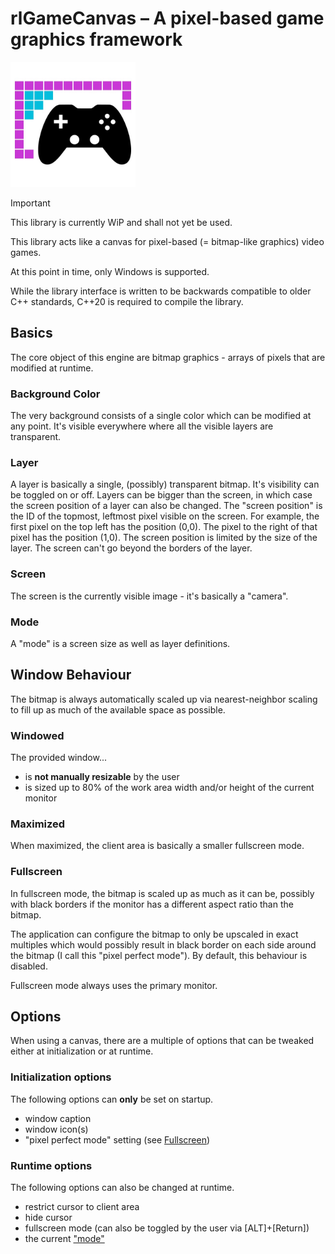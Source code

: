 # rlGameCanvas – A pixel-based game graphics framework
<img alt="rlGameCanvas Logo" src="res/logo.jpg" width="200px">

> [!IMPORTANT]
> This library is currently WiP and shall not yet be used.

This library acts like a canvas for pixel-based (= bitmap-like graphics) video games.

At this point in time, only Windows is supported.

While the library interface is written to be backwards compatible to older C++ standards, C++20 is
required to compile the library.



## Basics
The core object of this engine are bitmap graphics - arrays of pixels that are modified at runtime.

### Background Color
The very background consists of a single color which can be modified at any point.
It's visible everywhere where all the visible layers are transparent.

### Layer
A layer is basically a single, (possibly) transparent bitmap.
It's visibility can be toggled on or off.
Layers can be bigger than the screen, in which case the screen position of a layer can also be
changed. The "screen position" is the ID of the topmost, leftmost pixel visible on the screen.
For example, the first pixel on the top left has the position (0,0). The pixel to the right of that
pixel has the position (1,0).
The screen position is limited by the size of the layer. The screen can't go beyond the borders of
the layer.

### Screen
The screen is the currently visible image - it's basically a "camera".

### Mode
A "mode" is a screen size as well as layer definitions.



## Window Behaviour
The bitmap is always automatically scaled up via nearest-neighbor scaling to fill up as much of the
available space as possible.

### Windowed
The provided window...
* is **not manually resizable** by the user
* is sized up to 80% of the work area width and/or height of the current monitor

### Maximized
When maximized, the client area is basically a smaller fullscreen mode.

### Fullscreen
In fullscreen mode, the bitmap is scaled up as much as it can be, possibly with black borders if
the monitor has a different aspect ratio than the bitmap.

The application can configure the bitmap to only be upscaled in exact multiples which would possibly
result in black border on each side around the bitmap (I call this "pixel perfect mode").
By default, this behaviour is disabled.

Fullscreen mode always uses the primary monitor.


## Options
When using a canvas, there are a multiple of options that can be tweaked either at initialization
or at runtime.

### Initialization options
The following options can **only** be set on startup.
* window caption
* window icon(s)
* "pixel perfect mode" setting (see [Fullscreen](#fullscreen))

### Runtime options
The following options can also be changed at runtime.
* restrict cursor to client area
* hide cursor
* fullscreen mode (can also be toggled by the user via [ALT]+[Return])
* the current ["mode"](#mode)
